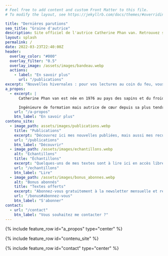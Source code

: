 ```yaml
---
# Feel free to add content and custom Front Matter to this file.
# To modify the layout, see https://jekyllrb.com/docs/themes/#overriding-theme-defaults

title: "Dernières parutions"
seo_title: "Graine d'autrice"
description: Site officiel de l'autrice Catherine Phan van. Retrouvez ses publications, des textes gratuits et inédits en exclusivité, son actu...
layout: splash
permalink: /
date: 2022-03-23T22:40:00Z
header:
  overlay_color: "#000"
  overlay_filter: "0.5"
  overlay_image: /assets/images/bandeau.webp
  actions:
    - label: "En savoir plus"
      url: "/publications"
excerpt: "Nouvelles hivernales : pour vos lectures au coin du feu, vous êtes plutôt douceur ou frissons ?"
a_propos:
  - excerpt: |
      Catherine Phan van est née en 1976 au pays des sapins et du froid, qu'elle a quitté pour s'installer près de Bordeaux, où elle vit depuis 2008.

      Ingénieure de formation mais autrice de cœur depuis sa plus tendre adolescence, elle a attendu, avec patience à défaut de courage, d'atteindre sa quarante-cinquième année avant d'oser enfin brandir sa plume et dévoiler ses textes.
    url: "/a-propos"
    btn_label: "En savoir plus"
contenu_site:
  - image_path: assets/images/publications.webp
    title: "Publications"
    excerpt: "Découvrez ici mes nouvelles publiées, mais aussi mes recueils, romans ou novellas qui trépignent de suivre un jour le même chemin"
    url: "/publications"
    btn_label: "Découvrir"
  - image_path: /assets/images/echantillons.webp
    alt: "Echantillons"
    title: "Échantillons"
    excerpt: "Quelques-uns de mes textes sont à lire ici en accès libre : nouvelles à quatre mains avec des autrices amies, micronouvelles, jeux d'écriture..."
    url: "/echantillons"
    btn_label: "Lire"
  - image_path: /assets/images/bonus_abonnes.webp
    alt: "Bonus abonnés"
    title: "Textes offerts"
    excerpt: "Abonnez-vous gratuitement à la newsletter mensuelle et retrouvez ici les textes qui vous sont réservés en exclusivité !"
    url: "/bonus#abonnez-vous"
    btn_label: "S'abonner"
contact:
  - url: "/contact"
    btn_label: "Vous souhaitez me contacter ?"
---
```


{% include feature_row id="a_propos" type="center" %}

{% include feature_row id="contenu_site" %}

{% include feature_row id="contact" type="center" %}
